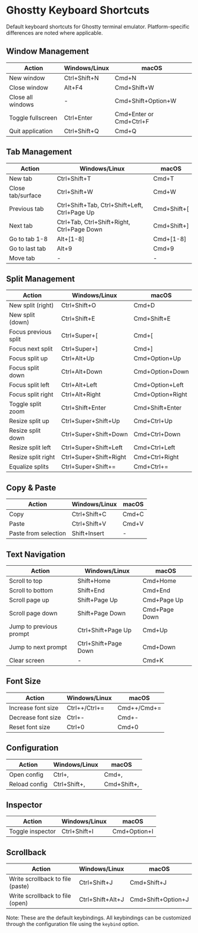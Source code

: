 # Ghostty Keyboard Shortcuts

Default keyboard shortcuts for Ghostty terminal emulator. Platform-specific differences are noted where applicable.

## Window Management

| Action | Windows/Linux | macOS |
|--------|--------------|-------|
| New window | Ctrl+Shift+N | Cmd+N |
| Close window | Alt+F4 | Cmd+Shift+W |
| Close all windows | - | Cmd+Shift+Option+W |
| Toggle fullscreen | Ctrl+Enter | Cmd+Enter or Cmd+Ctrl+F |
| Quit application | Ctrl+Shift+Q | Cmd+Q |

## Tab Management

| Action | Windows/Linux | macOS |
|--------|--------------|-------|
| New tab | Ctrl+Shift+T | Cmd+T |
| Close tab/surface | Ctrl+Shift+W | Cmd+W |
| Previous tab | Ctrl+Shift+Tab, Ctrl+Shift+Left, Ctrl+Page Up | Cmd+Shift+[ |
| Next tab | Ctrl+Tab, Ctrl+Shift+Right, Ctrl+Page Down | Cmd+Shift+] |
| Go to tab 1-8 | Alt+[1-8] | Cmd+[1-8] |
| Go to last tab | Alt+9 | Cmd+9 |
| Move tab | - | - |

## Split Management

| Action | Windows/Linux | macOS |
|--------|--------------|-------|
| New split (right) | Ctrl+Shift+O | Cmd+D |
| New split (down) | Ctrl+Shift+E | Cmd+Shift+E |
| Focus previous split | Ctrl+Super+[ | Cmd+[ |
| Focus next split | Ctrl+Super+] | Cmd+] |
| Focus split up | Ctrl+Alt+Up | Cmd+Option+Up |
| Focus split down | Ctrl+Alt+Down | Cmd+Option+Down |
| Focus split left | Ctrl+Alt+Left | Cmd+Option+Left |
| Focus split right | Ctrl+Alt+Right | Cmd+Option+Right |
| Toggle split zoom | Ctrl+Shift+Enter | Cmd+Shift+Enter |
| Resize split up | Ctrl+Super+Shift+Up | Cmd+Ctrl+Up |
| Resize split down | Ctrl+Super+Shift+Down | Cmd+Ctrl+Down |
| Resize split left | Ctrl+Super+Shift+Left | Cmd+Ctrl+Left |
| Resize split right | Ctrl+Super+Shift+Right | Cmd+Ctrl+Right |
| Equalize splits | Ctrl+Super+Shift+= | Cmd+Ctrl+= |

## Copy & Paste

| Action | Windows/Linux | macOS |
|--------|--------------|-------|
| Copy | Ctrl+Shift+C | Cmd+C |
| Paste | Ctrl+Shift+V | Cmd+V |
| Paste from selection | Shift+Insert | - |

## Text Navigation

| Action | Windows/Linux | macOS |
|--------|--------------|-------|
| Scroll to top | Shift+Home | Cmd+Home |
| Scroll to bottom | Shift+End | Cmd+End |
| Scroll page up | Shift+Page Up | Cmd+Page Up |
| Scroll page down | Shift+Page Down | Cmd+Page Down |
| Jump to previous prompt | Ctrl+Shift+Page Up | Cmd+Up |
| Jump to next prompt | Ctrl+Shift+Page Down | Cmd+Down |
| Clear screen | - | Cmd+K |

## Font Size

| Action | Windows/Linux | macOS |
|--------|--------------|-------|
| Increase font size | Ctrl++/Ctrl+= | Cmd++/Cmd+= |
| Decrease font size | Ctrl+- | Cmd+- |
| Reset font size | Ctrl+0 | Cmd+0 |

## Configuration

| Action | Windows/Linux | macOS |
|--------|--------------|-------|
| Open config | Ctrl+, | Cmd+, |
| Reload config | Ctrl+Shift+, | Cmd+Shift+, |

## Inspector

| Action | Windows/Linux | macOS |
|--------|--------------|-------|
| Toggle inspector | Ctrl+Shift+I | Cmd+Option+I |

## Scrollback

| Action | Windows/Linux | macOS |
|--------|--------------|-------|
| Write scrollback to file (paste) | Ctrl+Shift+J | Cmd+Shift+J |
| Write scrollback to file (open) | Ctrl+Shift+Alt+J | Cmd+Shift+Option+J |

Note: These are the default keybindings. All keybindings can be customized through the configuration file using the `keybind` option.
